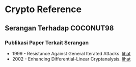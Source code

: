 # Crypto Reference

## Serangan Terhadap COCONUT98

### Publikasi Paper Terkait Serangan

* 1999 - Resistance Against General Iterated Attacks. [lihat](1999.vaudenay.pdf)
* 2002 - Enhancing Differential-Linear Cryptanalysis. [lihat](2002.bihan_dunkelman_keller.pdf)